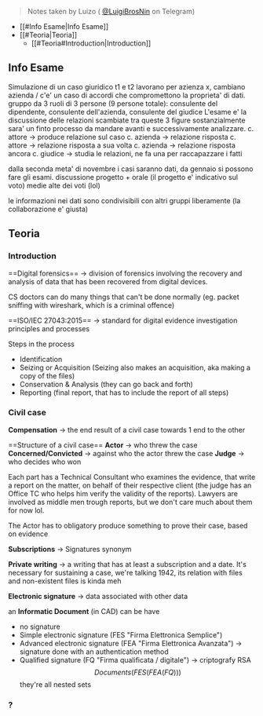 > Notes taken by Luizo ( [@LuigiBrosNin](https://t.me/LuigiBrosNin) on Telegram)


- [[#Info Esame|Info Esame]]
- [[#Teoria|Teoria]]
	- [[#Teoria#Introduction|Introduction]]

## Info Esame
Simulazione di un caso giuridico
t1 e t2 lavorano per azienza x, cambiano azienda / c'e' un caso di accordi che compromettono la proprieta' di dati.
gruppo da 3 ruoli di 3 persone (9 persone totale): consulente del dipendente, consulente dell'azienda, consulente del giudice
L'esame e' la discussione delle relazioni scambiate tra queste 3 figure
sostanzialmente sara' un finto processo da mandare avanti e successivamente analizzare.
c. attore -> produce relazione sul caso
c. azienda -> relazione risposta
c. attore -> relazione risposta a sua volta
c. azienda -> relazione risposta ancora
c. giudice -> studia le relazioni, ne fa una per raccapazzare i fatti

dalla seconda meta' di novembre i casi saranno dati, da gennaio si possono fare gli esami.
discussione progetto + orale (il progetto e' indicativo sul voto)
medie alte dei voti (lol)

le informazioni nei dati sono condivisibili con altri gruppi liberamente (la collaborazione e' giusta)

## Teoria

### Introduction
==Digital forensics== -> division of forensics involving the recovery and analysis of data that has been recovered from digital devices.

CS doctors can do many things that can't be done normally (eg. packet sniffing with wireshark, which is a criminal offence)

==ISO/IEC 27043:2015== -> standard for digital evidence investigation principles and processes

Steps in the process
- Identification
- Seizing or Acquisition (Seizing also makes an acquisition, aka making a copy of the files)
- Conservation & Analysis (they can go back and forth)
- Reporting (final report, that has to include the report of all steps)

### Civil case

**Compensation** -> the end result of a civil case towards 1 end to the other

==Structure of a civil case==
**Actor** -> who threw the case
**Concerned/Convicted** -> against who the actor threw the case
**Judge** -> who decides who won

Each part has a Technical Consultant who examines the evidence, that write a report on the matter, on behalf of their respective client (the judge has an Office TC who helps him verify the validity of the reports). Lawyers are involved as middle men trough reports, but we don't care much about them for now lol.

The Actor has to obligatory produce something to prove their case, based on evidence

**Subscriptions** -> Signatures synonym

**Private writing** -> a writing that has at least a subscription and a date. It's necessary for sustaining a case, we're talking 1942, its relation with files and non-existent files is kinda meh

**Electronic signature** -> data associated with other data

an **Informatic Document** (in CAD) can be have
- no signature
- Simple electronic signature (FES "Firma Elettronica Semplice")
- Advanced electronic signature (FEA "Firma Elettronica Avanzata") -> signature done with an authentication method
- Qualified signature (FQ "Firma qualificata / digitale") -> criptografy RSA
$$Documents\Bigg ( FES \bigg ( FEA \Big ( FQ \Big ) \bigg )  \Bigg)$$
they're all nested sets
### ?